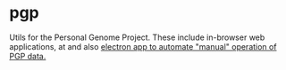 # pgp
Utils for the Personal Genome Project. These include in-browser web applications, at and also <a href="https://www.electronforge.io" target="_blank">electron app to automate "manual" operation of PGP data.


